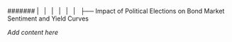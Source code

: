 ####### |   |   |   |   |   |   ├── Impact of Political Elections on Bond Market Sentiment and Yield Curves

*Add content here*